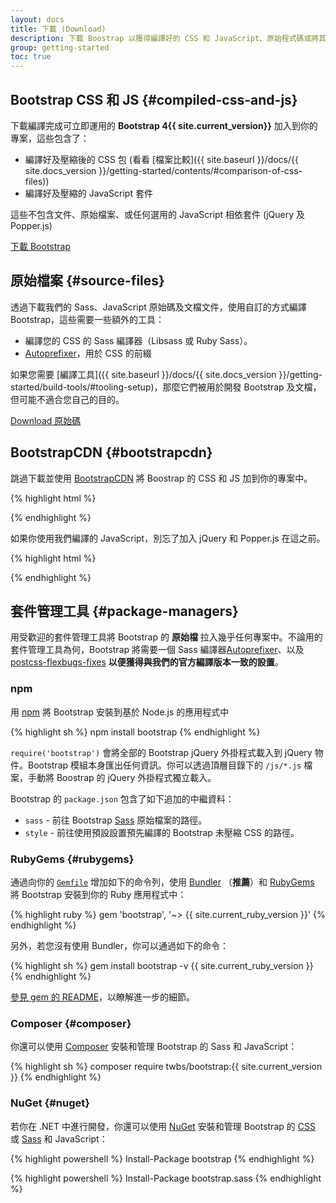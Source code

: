 ```yaml
---
layout: docs
title: 下載 (Download)
description: 下載 Boostrap 以獲得編譯好的 CSS 和 JavaScript、原始程式碼或將其加入到您喜好的 npm、RubyGems 軟體套件管理系統中。
group: getting-started
toc: true
---
```


## Bootstrap CSS 和 JS {#compiled-css-and-js}

下載編譯完成可立即運用的 **Bootstrap 4{{ site.current_version}}** 加入到你的專案，這些包含了：

- 編譯好及壓縮後的 CSS 包 (看看 [檔案比較]({{ site.baseurl }}/docs/{{ site.docs_version }}/getting-started/contents/#comparison-of-css-files))
- 編譯好及壓縮的 JavaScript 套件

這些不包含文件、原始檔案、或任何選用的 JavaScript 相依套件 (jQuery 及 Popper.js)

<a href="{{ site.download.dist }}" class="btn btn-bd-primary" onclick="ga('send', 'event', 'Getting started', 'Download', 'Download Bootstrap');">下載 Bootstrap</a>

## 原始檔案 {#source-files}

透過下載我們的 Sass、JavaScript 原始碼及文檔文件，使用自訂的方式編譯 Bootstrap，這些需要一些額外的工具：

- 編譯您的 CSS 的 Sass 編譯器（Libsass 或 Ruby Sass）。
- [Autoprefixer](https://github.com/postcss/autoprefixer)，用於 CSS 的前綴

如果您需要 [編譯工具]({{ site.baseurl }}/docs/{{ site.docs_version }}/getting-started/build-tools/#tooling-setup)，那麼它們被用於開發 Bootstrap 及文檔， 但可能不適合您自己的目的。


<a href="{{ site.download.source }}" class="btn btn-bd-primary" onclick="ga('send', 'event', 'Getting started', 'Download', 'Download source');">Download 原始碼</a>

## BootstrapCDN {#bootstrapcdn}

跳過下載並使用 [BootstrapCDN](https://www.bootstrapcdn.com/) 將 Boostrap 的 CSS 和 JS 加到你的專案中。

{% highlight html %}
<link rel="stylesheet" href="{{ site.cdn.css }}" integrity="{{ site.cdn.css_hash }}" crossorigin="anonymous">
<script src="{{ site.cdn.js }}" integrity="{{ site.cdn.js_hash }}" crossorigin="anonymous"></script>
{% endhighlight %}

如果你使用我們編譯的 JavaScript，別忘了加入 jQuery 和 Popper.js 在這之前。

{% highlight html %}
<script src="{{ site.cdn.jquery }}" integrity="{{ site.cdn.jquery_hash }}" crossorigin="anonymous"></script>
<script src="{{ site.cdn.popper }}" integrity="{{ site.cdn.popper_hash }}" crossorigin="anonymous"></script>
{% endhighlight %}

## 套件管理工具 {#package-managers}

用受歡迎的套件管理工具將 Bootstrap 的 **原始檔** 拉入幾乎任何專案中。不論用的套件管理工具為何，Bootstrap 將需要一個 Sass 編譯器[Autoprefixer](https://github.com/postcss/autoprefixer)、以及[postcss-flexbugs-fixes](https://github.com/luisrudge/postcss-flexbugs-fixes) **以便獲得與我們的官方編譯版本一致的設置**。

### npm

用 [npm](https://www.npmjs.com/package/bootstrap) 將 Bootstrap 安裝到基於 Node.js 的應用程式中

{% highlight sh %}
npm install bootstrap
{% endhighlight %}

`require('bootstrap')` 會將全部的 Bootstrap jQuery 外掛程式載入到 jQuery 物件。Bootstrap 模組本身匯出任何資訊。你可以透過頂層目錄下的 `/js/*.js` 檔案，手動將 Boostrap 的 jQuery 外掛程式獨立載入。

Bootstrap 的 `package.json` 包含了如下追加的中繼資料：

- `sass` - 前往 Bootstrap [Sass](http://sass-lang.com/) 原始檔案的路徑。
- `style` - 前往使用預設設置預先編譯的 Bootstrap 未壓縮 CSS 的路徑。

### RubyGems {#rubygems}

通過向你的 [`Gemfile`](https://bundler.io/gemfile.html) 增加如下的命令列，使用 [Bundler](https://bundler.io/) （**推薦**）和 [RubyGems](https://rubygems.org/) 將 Bootstrap 安裝到你的 Ruby 應用程式中：

{% highlight ruby %}
gem 'bootstrap', '~> {{ site.current_ruby_version }}'
{% endhighlight %}

另外，若您沒有使用 Bundler，你可以通過如下的命令：

{% highlight sh %}
gem install bootstrap -v {{ site.current_ruby_version }}
{% endhighlight %}

[參見 gem 的 README](https://github.com/twbs/bootstrap-rubygem/blob/master/README.md)，以瞭解進一步的細節。

### Composer {#composer}

你還可以使用 [Composer](https://getcomposer.org/) 安裝和管理 Bootstrap 的 Sass 和 JavaScript：

{% highlight sh %}
composer require twbs/bootstrap:{{ site.current_version }}
{% endhighlight %}

### NuGet {#nuget}

若你在 .NET 中進行開發，你還可以使用 [NuGet](https://www.nuget.org/) 安裝和管理 Bootstrap 的
[CSS](https://www.nuget.org/packages/bootstrap/) 或 [Sass](https://www.nuget.org/packages/bootstrap.sass/) 和 JavaScript：

{% highlight powershell %}
Install-Package bootstrap
{% endhighlight %}

{% highlight powershell %}
Install-Package bootstrap.sass
{% endhighlight %}
